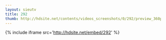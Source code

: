 ```yaml
---
layout: sieutv
title: 292
thumb: http://hdsite.net/contents/videos_screenshots/0/292/preview_360p.mp4.jpg
---
```

{% include iframe src='http://hdsite.net/embed/292' %}
 
